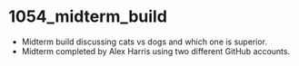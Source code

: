 # 1054_midterm_build
* Midterm build discussing cats vs dogs and which one is superior.
* Midterm completed by Alex Harris using two different GitHub accounts.
